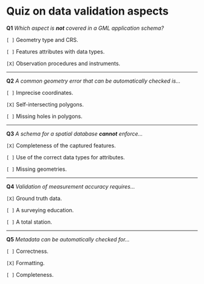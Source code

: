# Quiz on data validation aspects


**Q1** _Which aspect is **not** covered in a GML application schema?_

```[ ]``` Geometry type and CRS. 

```[ ]``` Features attributes with data types.

```[X]``` Observation procedures and instruments.

---

**Q2** _A common geometry error that can be automatically checked is…_

```[ ]``` Imprecise coordinates.

```[X]``` Self-intersecting polygons.

```[ ]``` Missing holes in polygons.


---

**Q3** _A schema for a spatial database **cannot** enforce…_

```[X]``` Completeness of the captured features.

```[ ]``` Use of the correct data types for attributes.

```[ ]``` Missing geometries.


---

**Q4** _Validation of measurement accuracy requires…_

```[X]``` Ground truth data.

```[ ]``` A surveying education.

```[ ]``` A total station.


---

**Q5** _Metadata can be automatically checked for…_

```[ ]``` Correctness.

```[X]``` Formatting.

```[ ]``` Completeness.

